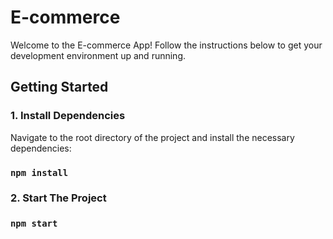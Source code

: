 # E-commerce

Welcome to the E-commerce App! Follow the instructions below to get your development environment up and running.

## Getting Started

### 1. Install Dependencies

Navigate to the root directory of the project and install the necessary dependencies:

### `npm install`

### 2. Start The Project

### `npm start`
